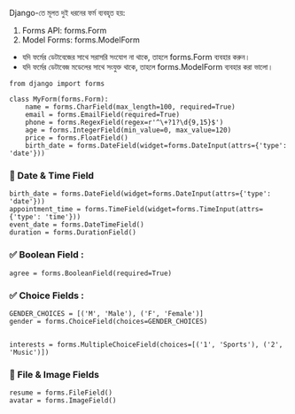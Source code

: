 Django-তে মূলত দুই ধরনের ফর্ম ব্যবহৃত হয়:
<ol>
  <li>Forms API: forms.Form </li>
  <li> Model Forms: forms.ModelForm </li>
</ol>
<ul> 
  <li> যদি ফর্মের ডেটাবেজের সাথে সরাসরি সংযোগ না থাকে, তাহলে forms.Form ব্যবহার করুন।</li>
  <li> যদি ফর্মের ডেটাবেজ মডেলের সাথে সংযুক্ত থাকে, তাহলে forms.ModelForm ব্যবহার করা ভালো।</li>
</ul>

```
from django import forms

class MyForm(forms.Form):
    name = forms.CharField(max_length=100, required=True)
    email = forms.EmailField(required=True)
    phone = forms.RegexField(regex=r'^\+?1?\d{9,15}$')
    age = forms.IntegerField(min_value=0, max_value=120)
    price = forms.FloatField()
    birth_date = forms.DateField(widget=forms.DateInput(attrs={'type': 'date'}))
```

<h3> 📅 Date & Time Field</h3>

```
birth_date = forms.DateField(widget=forms.DateInput(attrs={'type': 'date'}))
appointment_time = forms.TimeField(widget=forms.TimeInput(attrs={'type': 'time'}))
event_date = forms.DateTimeField()
duration = forms.DurationField()

```

<h3> ✅ Boolean Field : </h3>

```
agree = forms.BooleanField(required=True)
```

<h3> ✅ Choice Fields :  </h3>

```
GENDER_CHOICES = [('M', 'Male'), ('F', 'Female')]
gender = forms.ChoiceField(choices=GENDER_CHOICES)


interests = forms.MultipleChoiceField(choices=[('1', 'Sports'), ('2', 'Music')])
```
<h3> 📁 File & Image Fields </h3>

```
resume = forms.FileField()
avatar = forms.ImageField()
```
